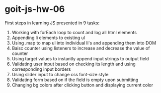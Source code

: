 # goit-js-hw-06
First steps in learning JS presented in 9 tasks:
1. Working with forEach loop to count and log all html elements
2. Appending li elements to existing ul
3. Using .map to map ul into individual li's and appending them into DOM
4. Baisc counter using listeners to increase and decrease the value of counter
5. Using target values to instantly append input strings to output field
6. Validating user input based on checking its length and using corresponding input borders
7. Using slider input to change css font-size style
8. Validating form based on if the field is empty upon submitting
9. Changing bg colors after clicking button and displaying current color
